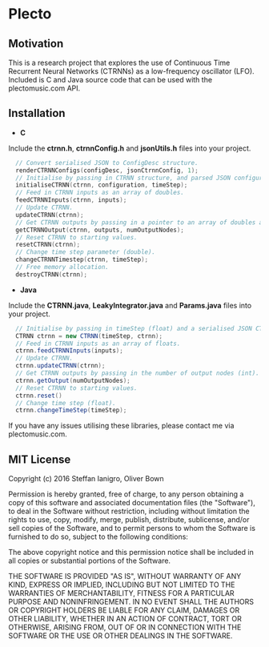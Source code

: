 # Plecto

## Motivation

This is a research project that explores the use of Continuous Time Recurrent Neural Networks (CTRNNs) as a low-frequency oscillator (LFO). Included is C and Java source code that can be used with the plectomusic.com API.

## Installation

- **C**

Include the **ctrnn.h**, **ctrnnConfig.h** and **jsonUtils.h** files into your project.

```c
  // Convert serialised JSON to ConfigDesc structure.
  renderCTRNNConfigs(configDesc, jsonCtrnnConfig, 1);
  // Initialise by passing in CTRNN structure, and parsed JSON configuration (ConfigDesc structure).
  initialiseCTRNN(ctrnn, configuration, timeStep);
  // Feed in CTRNN inputs as an array of doubles.
  feedCTRNNInputs(ctrnn, inputs);
  // Update CTRNN.
  updateCTRNN(ctrnn);
  // Get CTRNN outputs by passing in a pointer to an array of doubles and an integer representing the number of output nodes.
  getCTRNNOutput(ctrnn, outputs, numOutputNodes);
  // Reset CTRNN to starting values.
  resetCTRNN(ctrnn);
  // Change time step parameter (double).
  changeCTRNNTimestep(ctrnn, timeStep);
  // Free memory allocation.
  destroyCTRNN(ctrnn);
```

- **Java**

Include the **CTRNN.java**, **LeakyIntegrator.java** and **Params.java** files into your project.

```java
  // Initialise by passing in timeStep (float) and a serialised JSON CTRNN configuration.
  CTRNN ctrnn = new CTRNN(timeStep, ctrnn);
  // Feed in CTRNN inputs as an array of floats.
  ctrnn.feedCTRNNInputs(inputs);
  // Update CTRNN.
  ctrnn.updateCTRNN(ctrnn);
  // Get CTRNN outputs by passing in the number of output nodes (int).
  ctrnn.getOutput(numOutputNodes);
  // Reset CTRNN to starting values.
  ctrnn.reset()
  // Change time step (float).
  ctrnn.changeTimeStep(timeStep);
```

If you have any issues utilising these libraries, please contact me via plectomusic.com.

## MIT License

Copyright (c) 2016 Steffan Ianigro, Oliver Bown

Permission is hereby granted, free of charge, to any person obtaining a copy of this software and associated documentation files (the "Software"), to deal in the Software without restriction, including without limitation the rights to use, copy, modify, merge, publish, distribute, sublicense, and/or sell copies of the Software, and to permit persons to whom the Software is furnished to do so, subject to the following conditions:

The above copyright notice and this permission notice shall be included in all copies or substantial portions of the Software.

THE SOFTWARE IS PROVIDED "AS IS", WITHOUT WARRANTY OF ANY KIND, EXPRESS OR IMPLIED, INCLUDING BUT NOT LIMITED TO THE WARRANTIES OF MERCHANTABILITY, FITNESS FOR A PARTICULAR PURPOSE AND NONINFRINGEMENT. IN NO EVENT SHALL THE AUTHORS OR COPYRIGHT HOLDERS BE LIABLE FOR ANY CLAIM, DAMAGES OR OTHER LIABILITY, WHETHER IN AN ACTION OF CONTRACT, TORT OR OTHERWISE, ARISING FROM, OUT OF OR IN CONNECTION WITH THE SOFTWARE OR THE USE OR OTHER DEALINGS IN THE SOFTWARE.
